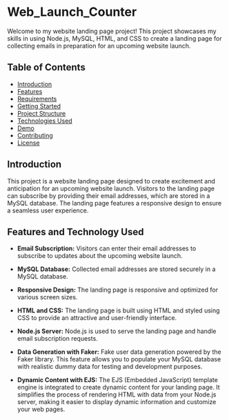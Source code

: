 # Web_Launch_Counter

Welcome to my website landing page project! This project showcases my skills in using Node.js, MySQL, HTML, and CSS to create a landing page for collecting emails in preparation for an upcoming website launch.

## Table of Contents

- [Introduction](#introduction)
- [Features](#features)
- [Requirements](#requirements)
- [Getting Started](#getting-started)
- [Project Structure](#project-structure)
- [Technologies Used](#technologies-used)
- [Demo](#demo)
- [Contributing](#contributing)
- [License](#license)

## Introduction

This project is a website landing page designed to create excitement and anticipation for an upcoming website launch. Visitors to the landing page can subscribe by providing their email addresses, which are stored in a MySQL database. The landing page features a responsive design to ensure a seamless user experience. 

## Features and Technology Used

- **Email Subscription:** Visitors can enter their email addresses to subscribe to updates about the upcoming website launch.

- **MySQL Database:** Collected email addresses are stored securely in a MySQL database.

- **Responsive Design:** The landing page is responsive and optimized for various screen sizes.

- **HTML and CSS:** The landing page is built using HTML and styled using CSS to provide an attractive and user-friendly interface.

- **Node.js Server:** Node.js is used to serve the landing page and handle email subscription requests.

- **Data Generation with Faker:** Fake user data generation powered by the Faker library. This feature allows you to populate your MySQL database with realistic dummy data for testing and development purposes.

- **Dynamic Content with EJS:** The EJS (Embedded JavaScript) template engine is integrated to create dynamic content for your landing page. It simplifies the process of rendering HTML with data from your Node.js server, making it easier to display dynamic information and customize your web pages.

